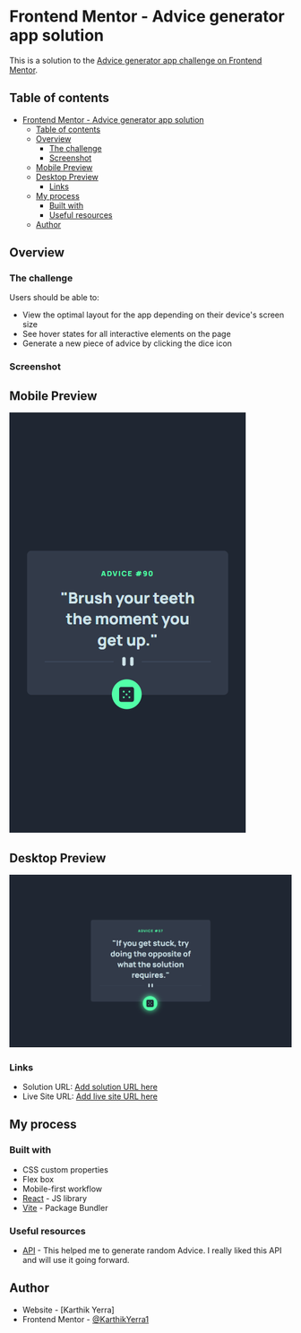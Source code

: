 # Frontend Mentor - Advice generator app solution

This is a solution to the [Advice generator app challenge on Frontend Mentor](https://www.frontendmentor.io/challenges/advice-generator-app-QdUG-13db).

## Table of contents

- [Frontend Mentor - Advice generator app solution](#frontend-mentor---advice-generator-app-solution)
  - [Table of contents](#table-of-contents)
  - [Overview](#overview)
    - [The challenge](#the-challenge)
    - [Screenshot](#screenshot)
  - [Mobile Preview](#mobile-preview)
  - [Desktop Preview](#desktop-preview)
    - [Links](#links)
  - [My process](#my-process)
    - [Built with](#built-with)
    - [Useful resources](#useful-resources)
  - [Author](#author)


## Overview

### The challenge

Users should be able to:

- View the optimal layout for the app depending on their device's screen size
- See hover states for all interactive elements on the page
- Generate a new piece of advice by clicking the dice icon

### Screenshot

## Mobile Preview

![Mobile Preview](./src/assets/mobile.png)

## Desktop Preview

![Desktop Preview](./src/assets/desktop.png)

### Links

- Solution URL: [Add solution URL here](https://your-solution-url.com)
- Live Site URL: [Add live site URL here](https://your-live-site-url.com)

## My process

### Built with

- CSS custom properties
- Flex box
- Mobile-first workflow
- [React](https://reactjs.org/) - JS library
- [Vite](https://vite.dev/) - Package Bundler

### Useful resources

- [API](https://api.adviceslip.com/advice) - This helped me to generate random Advice. I really liked this API and will use it going forward.

## Author

- Website - [Karthik Yerra]
- Frontend Mentor - [@KarthikYerra1](https://www.frontendmentor.io/profile/KarthikYerra1)
